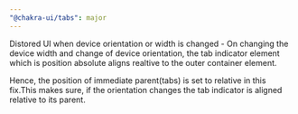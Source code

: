 ```yaml
---
"@chakra-ui/tabs": major
---
```


Distored UI when device orientation or width is changed - On changing the device
width and change of device orientation, the tab indicator element which is
position absolute aligns realtive to the outer container element.

Hence, the position of immediate parent(tabs) is set to relative in this
fix.This makes sure, if the orientation changes the tab indicator is aligned
relative to its parent.
